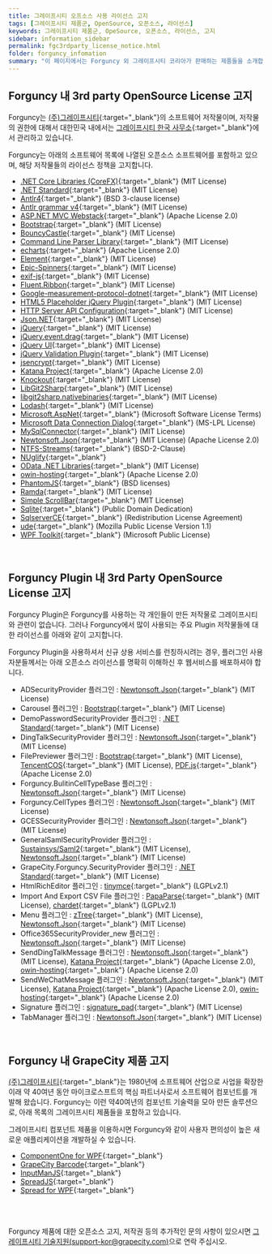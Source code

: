 ```yaml
---
title: 그레이프시티 오프소스 사용 라이선스 고지
tags: [그레이프시티 제품군, OpenSource, 오픈소스, 라이선스]
keywords: 그레이프시티 제품군, OpeSource, 오픈소스, 라이선스, 고지
sidebar: information_sidebar
permalink: fgc3rdparty_license_notice.html
folder: forguncy_infomation
summary: "이 페이지에서는 Forguncy 외 그레이프시티 코리아가 판매하는 제품들을 소개합니다. 확장성 있는 컴포넌트를 도입하여 빠르고 규격화된 소프트웨어 개발을 진행해 보세요."
---
```


<h2> Forguncy 내 3rd party OpenSource License 고지 </h2>

Forguncy는 [(주)그레이프시티](https://www.grapecity.com){:target="_blank"}의 소프트웨어 저작물이며, 저작물의 권한에 대해서 대한민국 내에서는 [그레이프시티 한국 사무소](https://www.grapecity.co.kr){:target="_blank"}에서 관리하고 있습니다. 

Forguncy는 아래의 소프트웨어 목록에 나열된 오픈소스 소프트웨어를 포함하고 있으며, 해당 저작물들의 라이선스 정책을 고지합니다.

* [.NET Core Libraries (CoreFX)](https://github.com/dotnet/corefx/blob/master/LICENSE.TXT){:target="_blank"} (MIT License)
* [.NET Standard](https://github.com/dotnet/standard/blob/master/LICENSE.TXT){:target="_blank"} (MIT License)
* [Antlr4](https://github.com/antlr/antlr4/blob/master/LICENSE.txt){:target="_blank"} (BSD 3-clause license)
* [Antlr grammar v4](https://github.com/antlr/grammars-v4/blob/master/sql/tsql/TSqlParser.g4){:target="_blank"} (MIT License)
* [ASP.NET MVC Webstack](https://github.com/aspnet/AspNetWebStack/blob/master/LICENSE.txt){:target="_blank"} (Apache License 2.0)
* [Bootstrap](https://github.com/twbs/bootstrap/blob/main/LICENSE){:target="_blank"} (MIT License)
* [BouncyCastle](http://www.bouncycastle.org/licence.html){:target="_blank"} (MIT License)
* [Command Line Parser Library](https://archive.codeplex.com/?p=commandline){:target="_blank"} (MIT License)
* [echarts](https://github.com/apache/incubator-echarts/blob/master/LICENSE){:target="_blank"} (Apache License 2.0)
* [Element](https://github.com/ElemeFE/element/blob/dev/LICENSE){:target="_blank"} (MIT License)
* [Epic-Spinners](https://github.com/epicmaxco/epic-spinners/blob/master/LICENSE){:target="_blank"} (MIT License)
* [exif-js](https://github.com/exif-js/exif-js/blob/master/LICENSE.md){:target="_blank"} (MIT License)
* [Fluent.Ribbon](https://github.com/fluentribbon/Fluent.Ribbon/blob/develop/License.txt){:target="_blank"} (MIT License)
* [Google-measurement-protocol-dotnet](https://github.com/ion-sapoval/google-measurement-protocol-dotnet/blob/master/LICENSE.TXT){:target="_blank"} (MIT License)
* [HTML5 Placeholder jQuery Plugin](https://github.com/mathiasbynens/jquery-placeholder/blob/master/LICENSE.txt){:target="_blank"} (MIT License)
* [HTTP Server API Configuration](https://archive.codeplex.com/?p=httpsysmanager){:target="_blank"} (MIT License)
* [Json.NET](https://github.com/JamesNK/Newtonsoft.Json/blob/master/LICENSE.md){:target="_blank"} (MIT License)
* [jQuery](https://github.com/jquery/jquery/blob/master/LICENSE.txt){:target="_blank"} (MIT License)
* [jQuery.event.drag](http://threedubmedia.com/code/license){:target="_blank"} (MIT License)
* [jQuery UI](https://github.com/jquery/jquery-ui/blob/master/LICENSE.txt){:target="_blank"} (MIT License)
* [jQuery Validation Plugin](https://github.com/jquery-validation/jquery-validation/blob/master/LICENSE.md){:target="_blank"} (MIT License)
* [jsencrypt](https://github.com/travist/jsencrypt/blob/master/LICENSE.txt){:target="_blank"} (MIT License)
* [Katana Project](https://github.com/aspnet/AspNetKatana/blob/dev/LICENSE.txt){:target="_blank"} (Apache License 2.0)
* [Knockout](https://github.com/knockout/knockout/blob/master/LICENSE){:target="_blank"} (MIT License)
* [LibGit2Sharp](https://github.com/libgit2/libgit2sharp/blob/master/LICENSE.md){:target="_blank"} (MIT License)
* [libgit2sharp.nativebinaries](https://github.com/libgit2/libgit2sharp.nativebinaries/blob/master/LICENSE.md){:target="_blank"} (MIT License)
* [Lodash](https://github.com/lodash/lodash/blob/master/LICENSE){:target="_blank"} (MIT License)
* [Microsoft.AspNet](https://www.microsoft.com/web/webpi/eula/net_library_eula_ENU.htm){:target="_blank"} (Microsoft Software License Terms)
* [Microsoft Data Connection Dialog](https://www.nuget.org/packages/DataConnectionDialog){:target="_blank"} (MS-LPL License)
* [MySqlConnector](https://github.com/mysql-net/MySqlConnector/blob/master/LICENSE){:target="_blank"} (MIT License)
* [Newtonsoft.Json](https://licenses.nuget.org/MIT){:target="_blank"} (MIT License) (Apache License 2.0)
* [NTFS-Streams](https://github.com/RichardD2/NTFS-Streams/blob/master/legal/BSD-2-Clause.txt){:target="_blank"} (BSD-2-Clause)
* [NUglify](https://github.com/trullock/NUglify/blob/master/license.txt){:target="_blank"}
* [OData .NET Libraries](https://github.com/OData/odata.net/blob/ODataV4-6.x/LICENSE.txt){:target="_blank"} (MIT License)
* [owin-hosting](https://github.com/owin-contrib/owin-hosting/blob/master/LICENSE.txt){:target="_blank"} (Apache License 2.0)
* [PhantomJS](https://github.com/ariya/phantomjs/blob/master/LICENSE.BSD){:target="_blank"} (BSD licenses)
* [Ramda](https://github.com/ramda/ramda/blob/master/LICENSE.txt){:target="_blank"} (MIT License)
* [Simple ScrollBar](https://github.com/Grsmto/simplebar/blob/master/LICENSE){:target="_blank"} (MIT License)
* [Sqlite](https://www.sqlite.org/copyright.html){:target="_blank"} (Public Domain Dedication)
* [SqlserverCE](https://www.ip2location.com/ip2location_redistribution_license.pdf){:target="_blank"} (Redistribution License Agreement)
* [ude](https://github.com/errepi/ude){:target="_blank"} (Mozilla Public License Version 1.1)
* [WPF Toolkit](https://archive.codeplex.com/?p=wpf){:target="_blank"} (Microsoft Public License)

<br />

<h2>Forguncy Plugin 내 3rd Party OpenSource License 고지</h2>

Forguncy Plugin은 Forguncy를 사용하는 각 개인들이 만든 저작물로 그레이프시티와 관련이 없습니다. 그러나 Forguncy에서 많이 사용되는 주요 Plugin 저작물들에 대한 라이선스를 아래와 같이 고지합니다. 

Forguncy Plugin을 사용하셔서 신규 상용 서비스를 런칭하시려는 경우, 플러그인 사용자분들께서는 아래 오픈소스 라이선스를 명확히 이해하신 후 웹서비스를 배포하셔야 합니다.

* ADSecurityProvider 플러그인 : [Newtonsoft.Json](https://licenses.nuget.org/MIT){:target="_blank"} (MIT License)
* Carousel 플러그인 : [Bootstrap](https://github.com/twbs/bootstrap/blob/main/LICENSE){:target="_blank"} (MIT License)
* DemoPasswordSecurityProvider 플러그인 : [.NET Standard](https://github.com/dotnet/standard/blob/master/LICENSE.TXT){:target="_blank"} (MIT License)
* DingTalkSecurityProvider 플러그인 : [Newtonsoft.Json](https://licenses.nuget.org/MIT){:target="_blank"} (MIT License)
* FilePreviewer 플러그인 : [Bootstrap](https://github.com/twbs/bootstrap/blob/main/LICENSE){:target="_blank"} (MIT License), [TencentCOS](https://github.com/tencentyun/cos-js-sdk-v5/blob/master/LICENSE){:target="_blank"} (MIT License), [PDF.js](https://github.com/mozilla/pdf.js/blob/master/LICENSE){:target="_blank"} (Apache License 2.0)
* Forguncy.BulitinCellTypeBase 플러그인 : [Newtonsoft.Json](https://licenses.nuget.org/MIT){:target="_blank"} (MIT License)
* Forguncy.CellTypes 플러그인 : [Newtonsoft.Json](https://licenses.nuget.org/MIT){:target="_blank"} (MIT License)
* GCESSecurityProvider 플러그인 : [Newtonsoft.Json](https://licenses.nuget.org/MIT){:target="_blank"} (MIT License)
* GeneralSamlSecurityProvider 플러그인 : [Sustainsys/Saml2](https://github.com/Sustainsys/Saml2/blob/develop/LICENSE){:target="_blank"} (MIT License), [Newtonsoft.Json](https://licenses.nuget.org/MIT){:target="_blank"} (MIT License)
* GrapeCity.Forguncy.SecurityProvider 플러그인 : [.NET Standard](https://github.com/dotnet/standard/blob/master/LICENSE.TXT){:target="_blank"} (MIT License)
* HtmlRichEditor 플러그인 : [tinymce](https://github.com/tinymce/tinymce/blob/master/LICENSE.TXT){:target="_blank"} (LGPLv2.1)
* Import And Export CSV File 플러그인 : [PapaParse](https://github.com/mholt/PapaParse/blob/master/LICENSE){:target="_blank"} (MIT License), [chardet](https://github.com/chardet/chardet/blob/master/LICENSE){:target="_blank"} (LGPLv2.1)
* Menu 플러그인 : [zTree](https://github.com/zTree/zTree_v3){:target="_blank"} (MIT License), [Newtonsoft.Json](https://licenses.nuget.org/MIT){:target="_blank"} (MIT License)
* Office365SecurityProvider_new 플러그인 : [Newtonsoft.Json](https://licenses.nuget.org/MIT){:target="_blank"} (MIT License)
* SendDingTalkMessage 플러그인 : [Newtonsoft.Json](https://licenses.nuget.org/MIT){:target="_blank"} (MIT License), [Katana Project](https://github.com/aspnet/AspNetKatana/blob/dev/LICENSE.txt){:target="_blank"} (Apache License 2.0), [owin-hosting](https://github.com/owin-contrib/owin-hosting/blob/master/LICENSE.txt){:target="_blank"} (Apache License 2.0)
* SendWeChatMessage 플러그인 : [Newtonsoft.Json](https://licenses.nuget.org/MIT){:target="_blank"} (MIT License), [Katana Project](https://github.com/aspnet/AspNetKatana/blob/dev/LICENSE.txt){:target="_blank"} (Apache License 2.0), [owin-hosting](https://github.com/owin-contrib/owin-hosting/blob/master/LICENSE.txt){:target="_blank"} (Apache License 2.0)
* Signature 플러그인 : [signature_pad](){:target="_blank"} (MIT License)
* TabManager 플러그인 : [Newtonsoft.Json](https://licenses.nuget.org/MIT){:target="_blank"} (MIT License)

<!-- * [](){:target="_blank"} -->
<br />

<h2>Forguncy 내 GrapeCity 제품 고지</h2>

[(주)그레이프시티](https://www.grapecity.com){:target="_blank"}는 1980년에 소프트웨어 산업으로 사업을 확장한 이래 약 40여년 동안 마이크로스프트의 핵심 파트너사로서 소프트웨어 컴포넌트를 개발해 왔습니다. Forguncy는 이런 약40여년의 컴포넌트 기술력을 모아 만든 솔루션으로, 아래 목록의 그레이프시티 제품들을 포함하고 있습니다.

그레이프시티 컴포넌트 제품을 이용하시면 Forguncy와 같이 사용자 편의성이 높은 새로운 애플리케이션을 개발하실 수 있습니다.

* [ComponentOne for WPF](https://www.grapecity.co.kr/componentone-enterprise){:target="_blank"}
* [GrapeCity Barcode](https://www.grapecity.co.kr/componentone-wpf/controls/barcode){:target="_blank"}
* [InputManJS](https://www.grapecity.co.jp/developer/inputmanjs){:target="_blank"}
* [SpreadJS](https://www.grapecity.co.kr/spreadjs){:target="_blank"}
* [Spread for WPF](https://www.grapecity.co.kr/spreadstudio){:target="_blank"}

<br /><br />

Forguncy 제품에 대한 오픈소스 고지, 저작권 등의 추가적인 문의 사항이 있으시면 [그레이프시티 기술지원(support-kor@grapecity.com)](mailto:support-kor@grapecity.com)으로 연락 주십시오.
